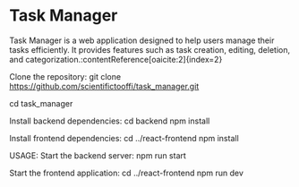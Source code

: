 # Task Manager

Task Manager is a web application designed to help users manage their tasks efficiently. It provides features such as task creation, editing, deletion, and categorization.&#8203;:contentReference[oaicite:2]{index=2}

Clone the repository:
git clone https://github.com/scientifictooffi/task_manager.git

cd task_manager

Install backend dependencies:
cd backend
npm install

Install frontend dependencies:
cd ../react-frontend
npm install

USAGE: 
Start the backend server:
npm run start 

Start the frontend application: 
cd ../react-frontend
npm run dev 
